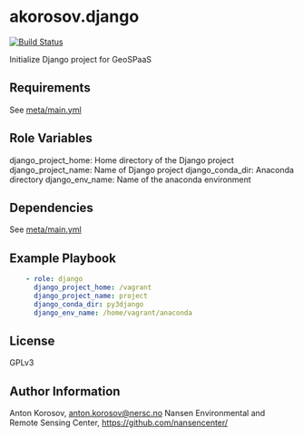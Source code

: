akorosov.django
=========

[![Build Status](https://travis-ci.org/nansencenter/ansible-role-django.svg?branch=master)](https://travis-ci.org/nansencenter/ansible-role-django)

Initialize Django project for GeoSPaaS

Requirements
------------
See [meta/main.yml](meta/main.yml)

Role Variables
--------------

django_project_home: Home directory of the Django project
django_project_name: Name of Django project
django_conda_dir: Anaconda directory
django_env_name: Name of the anaconda environment


Dependencies
------------

See [meta/main.yml](meta/main.yml)


Example Playbook
----------------

```yml
    - role: django
      django_project_home: /vagrant
      django_project_name: project
      django_conda_dir: py3django
      django_env_name: /home/vagrant/anaconda
```

License
-------

GPLv3

Author Information
------------------

Anton Korosov, anton.korosov@nersc.no
Nansen Environmental and Remote Sensing Center, https://github.com/nansencenter/
